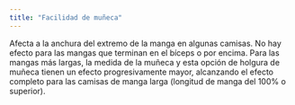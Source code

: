 ```yaml
---
title: "Facilidad de muñeca"
---
```


Afecta a la anchura del extremo de la manga en algunas camisas. No hay efecto para las mangas que terminan en el bíceps o por encima. Para las mangas más largas, la medida de la muñeca y esta opción de holgura de muñeca tienen un efecto progresivamente mayor, alcanzando el efecto completo para las camisas de manga larga (longitud de manga del 100% o superior).

